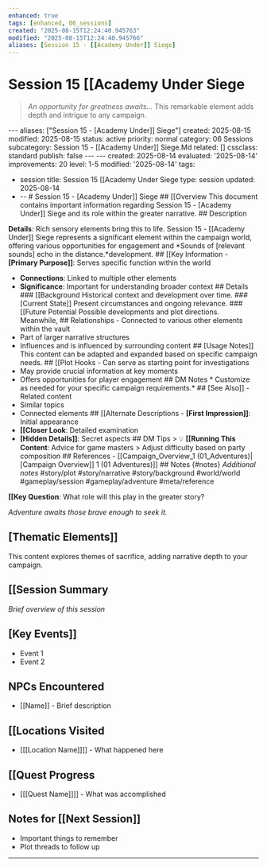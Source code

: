 ```yaml
---
enhanced: true
tags: [enhanced, 06_sessions]
created: "2025-08-15T12:24:40.945763"
modified: "2025-08-15T12:24:40.945766"
aliases: [Session 15 - [[Academy Under]] Siege]
---
```


# Session 15   [[Academy Under Siege

> *An opportunity for greatness awaits...* This remarkable element adds depth and intrigue to any campaign.

--- aliases: ["Session 15 - [Academy Under]] Siege"]
created: 2025-08-15
modified: 2025-08-15
status: active
priority: normal
category: 06 Sessions
subcategory: Session 15 - [[Academy Under]] Siege.Md
related: []
cssclass: standard
publish: false --- ---
created: 2025-08-14
evaluated: '2025-08-14'
improvements: 20
level: 1-5
modified: '2025-08-14'
tags:
- session title: Session 15 [[Academy Under Siege
type: session
updated: 2025-08-14
- -- # Session 15 - [Academy Under]] Siege ## [[Overview This document contains important information regarding Session 15 - [Academy Under]] Siege and its role within the greater narrative. ## Description

**Details**: Rich sensory elements bring this to life. Session 15 - [[Academy Under]] Siege represents a significant element within the campaign world, offering various opportunities for engagement and
*Sounds of [relevant sounds] echo in the distance.*development. ## [[Key Information - **[Primary Purpose]]**: Serves specific function within the world
- **Connections**: Linked to multiple other elements
- **Significance**: Important for understanding broader context ## Details ### [[Background Historical context and development over time. ### [Current State]] Present circumstances and ongoing relevance. ### [[Future Potential Possible developments and plot directions. Meanwhile, ## Relationships - Connected to various other elements within the vault
- Part of larger narrative structures
- Influences and is influenced by surrounding content ## [Usage Notes]] This content can be adapted and expanded based on specific campaign needs. ## [[Plot Hooks - Can serve as starting point for investigations
- May provide crucial information at key moments
- Offers opportunities for player engagement ## DM Notes * Customize as needed for your specific campaign requirements.* ## [See Also]] - Related content
- Similar topics
- Connected elements ## [[Alternate Descriptions - **[First Impression]]**: Initial appearance
- **[[Closer Look**: Detailed examination
- **[Hidden Details]]**: Secret aspects ## DM Tips > 💡 **[[Running This Content**: Advice for game masters > Adjust difficulty based on party composition ## References - [[Campaign_Overview_1 (01_Adventures)|[Campaign Overview]] 1 (01 Adventures)]] ## Notes {#notes} *Additional notes* #story/plot
#story/narrative
#story/background
#world/world
#gameplay/session
#gameplay/adventure
#meta/reference

**[[Key Question**: What role will this play in the greater story?

*Adventure awaits those brave enough to seek it.*

## [Thematic Elements]]
This content explores themes of sacrifice, adding narrative depth to your campaign.
## [[Session Summary
*Brief overview of this session*

## [Key Events]]
- Event 1
- Event 2

## NPCs Encountered
- [[Name]] - Brief description

## [[Locations Visited
- [[[Location Name]]]] - What happened here

## [[Quest Progress
- [[[Quest Name]]]] - What was accomplished

## Notes for [[Next Session]]
- Important things to remember
- Plot threads to follow up

---
